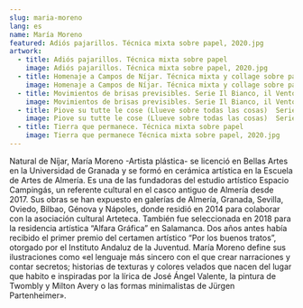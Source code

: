 ```yaml
---
slug: maria-moreno
lang: es
name: María Moreno
featured: Adiós pajarillos. Técnica mixta sobre papel, 2020.jpg
artwork:
  - title: Adiós pajarillos. Técnica mixta sobre papel
    image: Adiós pajarillos. Técnica mixta sobre papel, 2020.jpg
  - title: Homenaje a Campos de Níjar. Técnica mixta y collage sobre papel
    image: Homenaje a Campos de Níjar. Técnica mixta y collage sobre papel.jpg
  - title: Movimientos de brisas previsibles. Serie Il Bianco, il Vento e il Vuoto.  Técnica mixta sobre papel
    image: Movimientos de brisas previsibles. Serie Il Bianco, il Vento e il Vuoto.  Técnica mixta sobre papel.jpg
  - title: Piove su tutte le cose (Llueve sobre todas las cosas)  Serie Sobre el viento y otros cuentos.  Técnica mixta  sobre papel
    image: Piove su tutte le cose (Llueve sobre todas las cosas)  Serie Sobre el viento y otros cuentos.  Técnica mixta  sobre papel.jpg
  - title: Tierra que permanece. Técnica mixta sobre papel
    image: Tierra que permanece Técnica mixta sobre papel, 2020.jpg
---
```


Natural de Níjar, María Moreno -Artista plástica- se licenció en Bellas Artes en la Universidad de Granada y se formó en cerámica artística en la Escuela de Artes de Almería. Es una de las fundadoras del estudio artístico Espacio Campingás, un referente cultural en el casco antiguo de Almería desde 2017.
Sus obras se han expuesto en galerías de Almería, Granada, Sevilla, Oviedo, Bilbao, Génova y Nápoles, donde residió en 2014 para colaborar con la asociación cultural Arteteca. También fue seleccionada en 2018 para la residencia artística “Alfara Gráfica” en Salamanca. Dos años antes había recibido el primer premio del certamen artístico “Por los buenos tratos”, otorgado por el Instituto Andaluz de la Juventud.
María Moreno define sus ilustraciones como «el lenguaje más sincero con el que crear narraciones y contar secretos; historias de texturas y colores velados que nacen del lugar que habito e inspiradas por la lírica de José Ángel Valente, la pintura de Twombly y Milton Avery o las formas minimalistas de Jürgen Partenheimer».
